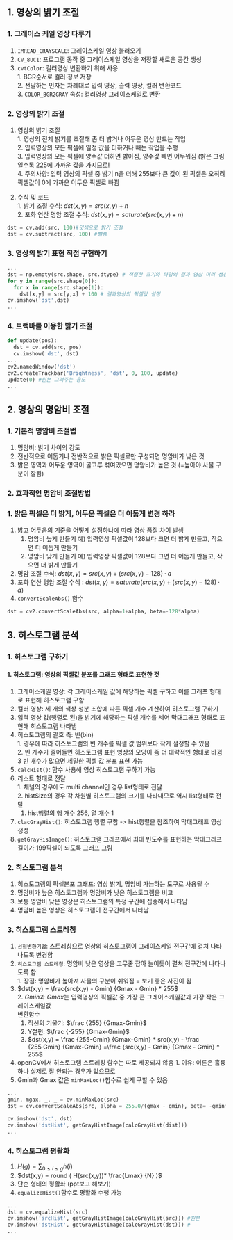 ## 1. 영상의 밝기 조절
### 1. 그레이스 케일 영상 다루기 
  1. `IMREAD_GRAYSCALE`: 그레이스케일 영상 불러오기  
  2. `CV_8UC1`: 프로그램 동작 중 그레이스케일 영상을 저장할 새로운 공간 생성  
  3. `cvtColor`: 컬러영상 변환하기 위해 사용  
    1. BGR순서로 컬러 정보 저장  
    2. 전달하는 인자는 차례대로 입력 영상, 출력 영상, 컬러 변환코드  
    3. `COLOR_BGR2GRAY` 속성: 컬러영상 그레이스케일로 변환  
    
### 2. 영상의 밝기 조절
  1. 영상의 밝기 조절  
    1. 영상의 전체 밝기를 조절해 좀 더 밝거나 어두운 영상 만드는 작업  
    2. 입력영상의 모든 픽셀에 일정 값을 더하거나 빼는 작업을 수행  
    3. 입력영상의 모든 픽셀에 양수값 더하면 밝아짐, 양수값 빼면 어두워짐 (밝은 그림일수록 225에 가까운 값을 가지므로!  
    4. 주의사항: 입력 영상의 픽셀 중 밝기 n을 더해 255보다 큰 값이 된 픽셀은 오히려 픽셀값이 0에 가까운 어두운 픽셀로 바뀜  

  2. 수식 및 코드  
    1.  밝기 조절 수식: $dst(x,y) = src(x,y) + n$  
    2.  포화 연산 명암 조절 수식: $dst(x,y) = saturate(src(x,y) + n)$  
```py
dst = cv.add(src, 100)#덧셈으로 밝기 조절
dst = cv.subtract(src, 100) #뺄셈
```

### 3. 영상의 밝기 표현 직접 구현하기
```py
...
dst = np.empty(src.shape, src.dtype) # 적절한 크기와 타입의 결과 영상 미리 생성
for y in range(src.shape[0]):
  for x in range(src.shape[1]):
    dst[x,y] = src[y,x] + 100 # 결과영상의 픽셀값 설정
cv.imshow('dst',dst)
...
```

### 4. 트랙바를 이용한 밝기 조절
```py
def update(pos):
  dst = cv.add(src, pos)
  cv.imshow('dst', dst)
...
cv2.namedWindow('dst')
cv2.createTrackbar('Brightness', 'dst', 0, 100, update) 
update(0) #원본 그려주는 용도
...
```

## 2. 영상의 명암비 조절
### 1. 기본적 명암비 조절법
  1. 명암비: 밝기 차이의 강도
  2. 전반적으로 어둡거나 전반적으로 밝은 픽셀로만 구성되면 명암비가 낮은 것
  3. 밝은 영역과 어두운 영역이 골고루 섞여있으면 명암비가 높은 것 (=높아야 사물 구분이 잘됨)

### 2. 효과적인 명암비 조절방법
### 1. 밝은 픽셀은 더 밝게, 어두운 픽셀은 더 어둡게 변경 하라   
  1. 밝고 어두움의 기준을 어떻게 설정하냐에 따라 영상 품질 차이 발생   
      1. 명암비 높게 만들기 예) 입력영상 픽셀값이 128보다 크면 더 밝게 만들고, 작으면 더 어둡게 만들기   
      2. 명암비 낮게 만들기 예) 입력영상 픽셀값이 128보다 크면 더 어둡게 만들고, 작으면 더 밝게 만들기   
  2. 명암 조절 수식: $dst(x,y) = src(x,y)+(src(x,y)-128)·a$  
  3. 포화 연산 명암 조절 수식 : $dst(x,y) = saturate(src(x,y)+(src(x,y)-128)·a)$  
  4. `convertScaleAbs()` 함수  
```py
dst = cv2.convertScaleAbs(src, alpha=1+alpha, beta=-128*alpha)
```

## 3. 히스토그램 분석
### 1. 히스토그램 구하기
#### 1. 히스토그램: 영상의 픽셀값 분포를 그래프 형태로 표현한 것
  1. 그레이스케일 영상: 각 그레이스케일 값에 해당하는 픽셀 구하고 이를 그래프 형태로 표현해 히스토그램 구함  
  2. 컬러 영상: 세 개의 색상 성분 조합에 따른 픽셀 개수 계산하여 히스토그램 구하기  
  3. 입력 영상 값(행렬로 된)을 밝기에 해당하는 픽셀 개수를 세어 막대그래프 형태로 표현해 히스토그램 나타냄  
  4. 히스토그램의 괄호 측: 빈(bin)   
    1. 경우에 따라 히스토그램의 빈 개수를 픽셀 값 범위보다 작게 설정할 수 있음  
    2. 빈 개수가 줄어들면 히스토그램 표현 영상의 모양이 좀 더 대략적인 형태로 바뀜  
    3 빈 개수가 많으면 세밀한 픽셀 값 분포 표현 가능  
  5. `calcHist()`: 함수 사용해 영상 히스토그램 구하기 가능  
  6. 리스트 형태로 전달   
    1. 채널의 경우에도 multi channel인 경우 list형태로 전달  
    2. histSize의 경우 각 차원별 히스토그램의 크기를 나타내므로 역시 list형태로 전달      
      1. hist행렬의 행 개수 256, 열 개수 1  
  7. `clacGrayHist()`: 히스토그램 행렬 구함 -> hist행렬을 참조하여 막대그래프 영상 생성  
  8. `getGrayHisImage()`: 히스토그램 그래프에서 최대 빈도수를 표현하는 막대그래프 길이가 199픽셀이 되도록 그래프 그림  

### 2. 히스토그램 분석
  1. 히스토그램의 픽셀분포 그래프: 영상 밝기, 명암비 가늠하는 도구로 사용될 수   
  2. 명암비가 높은 히스토그램과 명암비가 낮은 히스토그램을 비교  
  3. 보통 명암비 낮은 영상은 히스토그램의 특정 구간에 집중해서 나타남  
  4. 명암비 높은 영상은 히스토그램이 전구간에서 나타남  

### 3. 히스토그램 스트레칭
  1. `선형변환기법`: 스트레칭으로 영상의 히스토그램이 그레이스케일 전구간에 걸쳐 나타나도록 변경함    
  2. `히스토그램 스트레칭`: 명암비 낮은 영상을 고무줄 잡아 늘이듯이 펼쳐 전구간에 나타나도록 함    
    1. 장점: 명암비가 높아져 사물의 구분이 쉬워짐 = 보기 좋은 사진이 됨  
  3. $dst(x,y) = \frac{src(x,y) - Gmin} {Gmax - Gmin} * 255$  
    2. $Gmin$과 $Gmax$는 입력영상의 픽셀값 중 가장 큰 그레이스케일값과 가장 작은 그레이스케일값  
     변환함수  
      1. 직선의 기울기: $\frac {255} {Gmax-Gmin}$  
      2. Y절편: $\frac {-255} {Gmax-Gmin}$  
      3. $dst(x,y) = \frac {255-Gmin} {Gmax-Gmin} * src(x,y) - \frac {255·Gmin} {Gmax-Gmin} =\frac {src(x,y) - Gmin} {Gmax - Gmin} * 255$
  4. openCV에서 히스토그램 스트레칭 함수는 따로 제공되지 않음
    1. 이유: 이론은 훌륭하나 실제로 잘 안되는 경우가 있으므로
  5. Gmin과 Gmax 값은 `minMaxLoc()`함수로 쉽게 구할 수 있음
```py
...
gmin, mgax, _, _ = cv.minMaxLoc(src)
dst = cv.convertScaleAbs(src, alpha = 255.0/(gmax - gmin), beta= -gmin*255.0/(gmax - gmin))

cv.imshow('dst', dst)
cv.imshow('dstHist', getGrayHistImage(calcGrayHist(dist)))
...
```

### 4. 히스토그램 평활화
  1. $H(g) = \sum_{0≤i≤g} h(i)$  
  2. $dst(x,y) = round ( H(src(x,y))* \frac{Lmax} {N} )$  
  3. 단순 형태의 평활화 (ppt보고 해보기)  
  4. `equalizeHist()`함수로 평활화 수행 가능  
```py
...
dst = cv.equalizeHist(src)
cv.imshow('srcHist', getGrayHistImage(calcGrayHist(src))) #원본
cv.imshow('dstHist', getGrayHistImage(calcGrayHist(dst))) #
...
```
